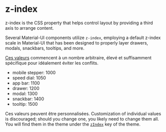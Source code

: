 # z-index

<p class="description">z-index is the CSS property that helps control layout by providing a third axis to arrange content.</p>

Several Material-UI components utilize `z-index`, employing a default z-index scale in Material-UI that has been designed to properly layer drawers, modals, snackbars, tooltips, and more.

[Ces valeurs](https://github.com/mui-org/material-ui/blob/next/packages/material-ui/src/styles/zIndex.js) commencent à un nombre arbitraire, élevé et suffisamment spécifique pour idéalement éviter les conflits.

- mobile stepper: 1000
- speed dial: 1050
- app bar: 1100
- drawer: 1200
- modal: 1300
- snackbar: 1400
- tooltip: 1500

Ces valeurs peuvent être personnalisées. Customization of individual values is discouraged; should you change one, you likely need to change them all. You will find them in the theme under the [`zIndex`](/customization/default-theme/?expand-path=$.zIndex) key of the theme.
